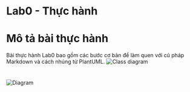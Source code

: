 # Lab0 - Thực hành
# Mô tả bài thực hành
Bài thực hành Lab0 bao gồm các bước cơ bản để làm quen với cú pháp Markdown và cách nhúng từ PlantUML.
![Class diagram](https://www.planttext.com/api/plantuml/png/V5D1JiCm4Bpx5KkEIAterGTKr4G5qLQ8-WDBwiQMahNKE0U4U0JY1Hnv0H8zS82Fv0LyWRXDOmSgRfxnxkpihlsz_HYN5ZUsAd9sif9hJH9kaucuM4nd2QGvbYLZdhXMcAfBf0mU6827Lp47JTPnGXA7qcuqPGuc1Uey9EPecxGgf6AD4wNxZ2IX37hoCRGH6_8cMX1OM6Hu7wDrB8SLMddKQqzHA2Gb3D9UiuE1wl4wNQIlj3H2ko6iSuExk1jL6Sg4gj8W-bXVyohjjURnlpx4fb4DyDBCNC4EJpKUtFIRTdbjmxyacWwgM8Oh4PZkT3mJo3glHlHkMnF2K3Tk_tgYKGI3mJb4PyFXQTJjayFNK_t-Pjc12EEQezyI1-lEOCtd2_qD7-raWt5oI5MzVKKMS6tnVKBKJeF37Hh8wkrpmTXOqihzZ1y0003__mC0)
#
![Diagram]([https://www.planttext.com/api/plantuml/png/V5D1JiCm4Bpx5KkEIAterGTKr4G5BwiQMahNKE0U4U0JYqLQ8-WD1Hnv0H8zS82Fv0LyWRXDOmSgRfxnxkpihlsz_HYN5ZUsAd9sif9hJH9kaucuM4nd2QGvbYLZdhXMcAfBf0mU6827Lp47JTPnGXA7qcuqPGuc1Uey9EPecxGgf6AD4wNxZ2IX37hoCRGH6_8cMX1OM6Hu7wDrB8SLMddKQqzHA2Gb3D9UiuE1wl4wNQIlj3H2ko6iSuExk1jL6Sg4gj8W-bXVyohjjURnlpx4fb4DyDBCNC4EJpKUtFIRTdbjmxyacWwgM8Oh4PZkT3mJo3glHlHkMnF2K3Tk_tgYKGI3mJb4PyFXQTJjayFNK_t-Pjc12EEQezyI1-lEOCtd2_qD7-raWt5oI5MzVKKMS6tnVKBKJeF37Hh8wkrpmTXOqihzZ1y0003__mC0](https://www.planttext.com/api/plantuml/png/P90nQiCm58PtdU8datC5UqYWIw7GfRb0Y1r9O3-7IEq5CeOGGkT2WkcGJ8LsgJLqUA7tq0bwXRuO2YxH89x4_przUZ_XQ-pyTEaVgr9rXKhlzVTR32yMEN-Inip4i26us3Q4XOdjiSea9CKhWRZr64mCdoeyyRw6jZ5iONXFUf0fEqVoq0Dntd437yCpoTuUBFoobZTwr6W8Rmf2SiFlGmLPwUIyaeoBOOVoejPqfxvEKRe2oPtX3z9_KEVKZrq92aUvdQlqLkvMOYG_NIEVae7ZmypyfwzCCnbOlL1ZQNAPtYy0003__mC0))
